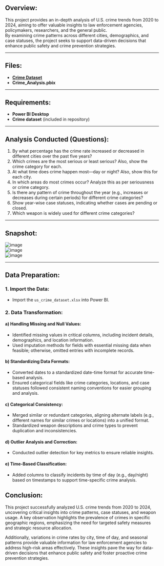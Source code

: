 ## Overview:
This project provides an in-depth analysis of U.S. crime trends from 2020 to 2024, aiming to offer valuable insights to law enforcement agencies, policymakers, researchers, and the general public.  
By examining crime patterns across different cities, demographics, and case statuses, the project seeks to support data-driven decisions that enhance public safety and crime prevention strategies.

---

## Files:
- **[Crime Dataset](https://drive.google.com/file/d/1S9rWsjTjEpK8K5BFx7JnAKnDzHqgbjvh/view?usp=drive_link)**  
- **Crime_Analysis.pbix**

---

## Requirements:
- **Power BI Desktop**  
- **Crime dataset** (included in repository)

---

## Analysis Conducted (Questions):
1. By what percentage has the crime rate increased or decreased in different cities over the past five years?  
2. Which crimes are the most serious or least serious? Also, show the crime category for each.  
3. At what time does crime happen most—day or night? Also, show this for each city.  
4. In which areas do most crimes occur? Analyze this as per seriousness or crime category.  
5. Is there any pattern of crime throughout the year (e.g., increases or decreases during certain periods) for different crime categories?  
6. Show year-wise case statuses, indicating whether cases are pending or closed.  
7. Which weapon is widely used for different crime categories?  

---

## Snapshot:
![image](https://github.com/user-attachments/assets/6a4ccdf0-4897-4fcc-ad01-f54af79201e3)  
![image](https://github.com/user-attachments/assets/c407a20f-7226-43c4-8df9-709f98a3fb52)  
![image](https://github.com/user-attachments/assets/2a7b3742-72a9-48ab-9dea-793e7af902d1)  

---

## Data Preparation:

### 1. Import the Data:
- Import the `us_crime_dataset.xlsx` into Power BI.

### 2. Data Transformation:

#### a) **Handling Missing and Null Values**:
- Identified missing values in critical columns, including incident details, demographics, and location information.  
- Used imputation methods for fields with essential missing data when feasible; otherwise, omitted entries with incomplete records.

#### b) **Standardizing Data Formats**:
- Converted dates to a standardized date-time format for accurate time-based analysis.  
- Ensured categorical fields like crime categories, locations, and case statuses followed consistent naming conventions for easier grouping and analysis.

#### c) **Categorical Consistency**:
- Merged similar or redundant categories, aligning alternate labels (e.g., different names for similar crimes or locations) into a unified format.  
- Standardized weapon descriptions and crime types to prevent duplication and inconsistencies.

#### d) **Outlier Analysis and Correction**:
- Conducted outlier detection for key metrics to ensure reliable insights.

#### e) **Time-Based Classification**:
- Added columns to classify incidents by time of day (e.g., day/night) based on timestamps to support time-specific crime analysis.

## Conclusion:

This project successfully analyzed U.S. crime trends from 2020 to 2024, uncovering critical insights into crime patterns, case statuses, and weapon usage. A key observation highlights the prevalence of crimes in specific geographic regions, emphasizing the need for targeted safety measures and strategic resource allocation.

Additionally, variations in crime rates by city, time of day, and seasonal patterns provide valuable information for law enforcement agencies to address high-risk areas effectively. These insights pave the way for data-driven decisions that enhance public safety and foster proactive crime prevention strategies.

